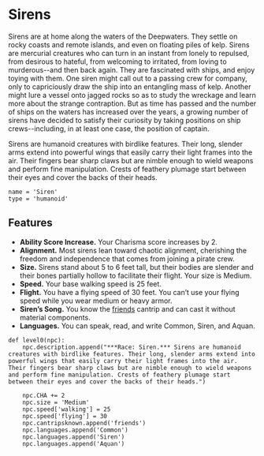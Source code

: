 # Sirens
Sirens are at home along the waters of the Deepwaters. They settle on rocky coasts and remote islands, and even on floating piles of kelp. Sirens are mercurial creatures who can turn in an instant from lonely to repulsed, from desirous to hateful, from welcoming to irritated, from loving to murderous--and then back again. They are fascinated with ships, and enjoy toying with them. One siren might call out to a passing crew for company, only to capriciously draw the ship into an entangling mass of kelp. Another might lure a vessel onto jagged rocks so as to study the wreckage and learn more about the strange contraption. But as time has passed and the number of ships on the waters has increased over the years, a growing number of sirens have decided to satisfy their curiosity by taking positions on ship crews--including, in at least one case, the position of captain.

Sirens are humanoid creatures with birdlike features. Their long, slender arms extend into powerful wings that easily carry their light frames into the air. Their fingers bear sharp claws but are nimble enough to wield weapons and perform fine manipulation. Crests of feathery plumage start between their eyes and cover the backs of their heads.

```
name = 'Siren'
type = 'humanoid'
```

## Features

* **Ability Score Increase.** Your Charisma score increases by 2.
* **Alignment.** Most sirens lean toward chaotic alignment, cherishing the freedom and independence that comes from joining a pirate crew.
* **Size.** Sirens stand about 5 to 6 feet tall, but their bodies are slender and their bones partially hollow to facilitate their flight. Your size is Medium.
* **Speed.** Your base walking speed is 25 feet.
* **Flight.** You have a flying speed of 30 feet. You can’t use your flying speed while you wear medium or heavy armor.
* **Siren’s Song.** You know the [friends](../Magic/Spells/friends.md) cantrip and can cast it without material components.
* **Languages.** You can speak, read, and write Common, Siren, and Aquan.

```
def level0(npc):
    npc.description.append("***Race: Siren.*** Sirens are humanoid creatures with birdlike features. Their long, slender arms extend into powerful wings that easily carry their light frames into the air. Their fingers bear sharp claws but are nimble enough to wield weapons and perform fine manipulation. Crests of feathery plumage start between their eyes and cover the backs of their heads.")

    npc.CHA += 2
    npc.size = 'Medium'
    npc.speed['walking'] = 25
    npc.speed['flying'] = 30
    npc.cantripsknown.append('friends')
    npc.languages.append('Common')
    npc.languages.append('Siren')
    npc.languages.append('Aquan')
```
